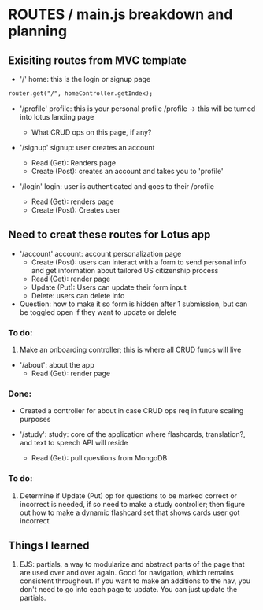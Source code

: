 # ROUTES / main.js breakdown and planning

## Exisiting routes from MVC template
- '/' home: this is the login or signup page 
```markdown
router.get("/", homeController.getIndex);
```
- '/profile' profile: this is your personal profile /profile -> this will be turned into lotus landing page
    - What CRUD ops on this page, if any?

- '/signup' signup: user creates an account
    - Read (Get): Renders page
    - Create (Post): creates an account and takes you to 'profile'

- '/login' login: user is authenticated and goes to their /profile
    - Read (Get): renders page
    - Create (Post): Creates user

## Need to creat these routes for Lotus app
- '/account' account: account personalization page
    - Create (Post): users can interact with a form to send personal info and get information about tailored US citizenship process
    - Read (Get): render page
    - Update (Put): Users can update their form input 
    - Delete: users can delete info
- Question: how to make it so form is hidden after 1 submission, but can be toggled open if they want to update or delete
### To do: 
1. Make an onboarding controller; this is where all CRUD funcs will live

- '/about': about the app
    - Read (Get): render page
### Done:
- Created a controller for about in case CRUD ops req in future scaling purposes


- '/study': study: core of the application where flashcards, translation?,  and text to speech API will reside
    - Read (Get): pull questions from MongoDB
### To do:
1. Determine if Update (Put) op for questions to be marked correct or incorrect is needed, if so need to make a study controller; then figure out how to make a dynamic flashcard set that shows cards user got incorrect

## Things I learned
1. EJS: partials, a way to modularize and abstract parts of the page that are used over and over again. Good for navigation, which remains consistent throughout. If you want to make an additions to the nav, you don't need to go into each page to update. You can just update the partials.